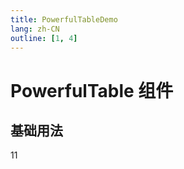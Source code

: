 ```yaml
---
title: PowerfulTableDemo
lang: zh-CN
outline: [1, 4]
---
```


# PowerfulTable 组件

## 基础用法
11
<!-- :::demo

powerful-table-demo/basic

::: -->
